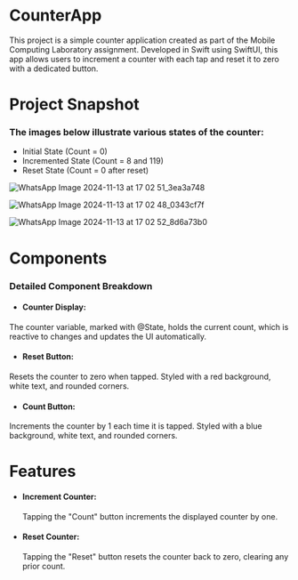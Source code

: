 
# CounterApp

This project is a simple counter application created as part of the Mobile Computing Laboratory assignment. Developed in Swift using SwiftUI, this app allows users to increment a counter with each tap and reset it to zero with a dedicated button.


# Project Snapshot

### The images below illustrate various states of the counter:

- Initial State (Count = 0)
- Incremented State (Count = 8 and 119)
- Reset State (Count = 0 after reset)

![WhatsApp Image 2024-11-13 at 17 02 51_3ea3a748](https://github.com/user-attachments/assets/39d6d696-4ab1-4065-a2a7-e7dc814ca130)

![WhatsApp Image 2024-11-13 at 17 02 48_0343cf7f](https://github.com/user-attachments/assets/ca3e2355-179b-4a62-b012-8c5ceae69ebd)

![WhatsApp Image 2024-11-13 at 17 02 52_8d6a73b0](https://github.com/user-attachments/assets/b7a304e9-bc70-4475-aeb0-840a2a3db717)

# Components
### Detailed Component Breakdown
- #### Counter Display:

The counter variable, marked with @State, holds the current count, which is reactive to changes and updates the UI automatically.

- #### Reset Button:

Resets the counter to zero when tapped.
Styled with a red background, white text, and rounded corners.

- #### Count Button:

Increments the counter by 1 each time it is tapped.
Styled with a blue background, white text, and rounded corners.
# Features

- #### Increment Counter: 
   Tapping the "Count" button increments the displayed counter by one.
- #### Reset Counter: 
  Tapping the "Reset" button resets the counter back to zero, clearing any prior count.



